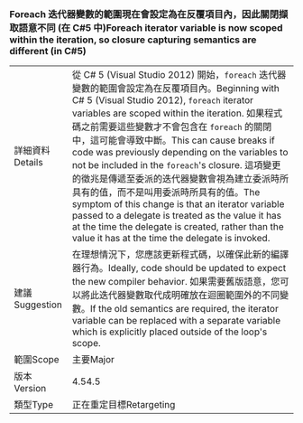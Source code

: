 ### <a name="foreach-iterator-variable-is-now-scoped-within-the-iteration-so-closure-capturing-semantics-are-different-in-c5"></a><span data-ttu-id="47d3e-101">Foreach 迭代器變數的範圍現在會設定為在反覆項目內，因此關閉擷取語意不同 (在 C#5 中)</span><span class="sxs-lookup"><span data-stu-id="47d3e-101">Foreach iterator variable is now scoped within the iteration, so closure capturing semantics are different (in C#5)</span></span>

|   |   |
|---|---|
|<span data-ttu-id="47d3e-102">詳細資料</span><span class="sxs-lookup"><span data-stu-id="47d3e-102">Details</span></span>|<span data-ttu-id="47d3e-103">從 C# 5 (Visual Studio 2012) 開始，<code>foreach</code> 迭代器變數的範圍會設定為在反覆項目內。</span><span class="sxs-lookup"><span data-stu-id="47d3e-103">Beginning with C# 5 (Visual Studio 2012), <code>foreach</code> iterator variables are scoped within the iteration.</span></span> <span data-ttu-id="47d3e-104">如果程式碼之前需要這些變數才不會包含在 <code>foreach</code> 的關閉中，這可能會導致中斷。</span><span class="sxs-lookup"><span data-stu-id="47d3e-104">This can cause breaks if code was previously depending on the variables to not be included in the <code>foreach</code>'s closure.</span></span> <span data-ttu-id="47d3e-105">這項變更的徵兆是傳遞至委派的迭代器變數會視為建立委派時所具有的值，而不是叫用委派時所具有的值。</span><span class="sxs-lookup"><span data-stu-id="47d3e-105">The symptom of this change is that an iterator variable passed to a delegate is treated as the value it has at the time the delegate is created, rather than the value it has at the time the delegate is invoked.</span></span>|
|<span data-ttu-id="47d3e-106">建議</span><span class="sxs-lookup"><span data-stu-id="47d3e-106">Suggestion</span></span>|<span data-ttu-id="47d3e-107">在理想情況下，您應該更新程式碼，以確保此新的編譯器行為。</span><span class="sxs-lookup"><span data-stu-id="47d3e-107">Ideally, code should be updated to expect the new compiler behavior.</span></span> <span data-ttu-id="47d3e-108">如果需要舊版語意，您可以將此迭代器變數取代成明確放在迴圈範圍外的不同變數。</span><span class="sxs-lookup"><span data-stu-id="47d3e-108">If the old semantics are required, the iterator variable can be replaced with a separate variable which is explicitly placed outside of the loop's scope.</span></span>|
|<span data-ttu-id="47d3e-109">範圍</span><span class="sxs-lookup"><span data-stu-id="47d3e-109">Scope</span></span>|<span data-ttu-id="47d3e-110">主要</span><span class="sxs-lookup"><span data-stu-id="47d3e-110">Major</span></span>|
|<span data-ttu-id="47d3e-111">版本</span><span class="sxs-lookup"><span data-stu-id="47d3e-111">Version</span></span>|<span data-ttu-id="47d3e-112">4.5</span><span class="sxs-lookup"><span data-stu-id="47d3e-112">4.5</span></span>|
|<span data-ttu-id="47d3e-113">類型</span><span class="sxs-lookup"><span data-stu-id="47d3e-113">Type</span></span>|<span data-ttu-id="47d3e-114">正在重定目標</span><span class="sxs-lookup"><span data-stu-id="47d3e-114">Retargeting</span></span>|

